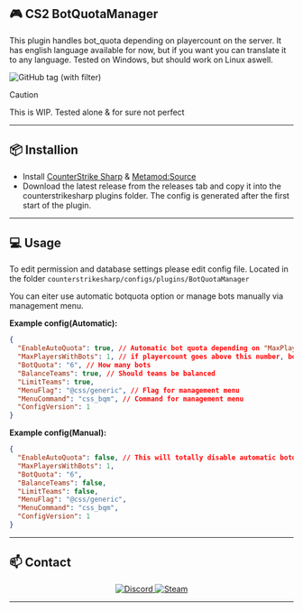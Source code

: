 ## 🎮 CS2 BotQuotaManager

This plugin handles bot_quota depending on playercount on the server. It has english language available for now, but if you want you can translate it to any language.
Tested on Windows, but should work on Linux aswell.


![GitHub tag (with filter)](https://img.shields.io/github/v/tag/asapverneri/CS2-BotQuotaManager?style=for-the-badge&label=Version)

> [!CAUTION]  
> This is WIP. Tested alone & for sure not perfect

---

## 📦 Installion

- Install [CounterStrike Sharp](https://github.com/roflmuffin/CounterStrikeSharp) & [Metamod:Source](https://www.sourcemm.net/downloads.php/?branch=master)
- Download the latest release from the releases tab and copy it into the counterstrikesharp plugins folder.
The config is generated after the first start of the plugin.

---

## 💻 Usage

To edit permission and database settings please edit config file.
Located in the folder `counterstrikesharp/configs/plugins/BotQuotaManager`

You can eiter use automatic botquota option or manage bots manually via management menu.

**Example config(Automatic):**
```json
{
  "EnableAutoQuota": true, // Automatic bot quota depending on "MaxPlayersWithBots"
  "MaxPlayersWithBots": 1, // if playercount goes above this number, bots will be kicked
  "BotQuota": "6", // How many bots
  "BalanceTeams": true, // Should teams be balanced
  "LimitTeams": true,
  "MenuFlag": "@css/generic", // Flag for management menu
  "MenuCommand": "css_bqm", // Command for management menu
  "ConfigVersion": 1
}
```

**Example config(Manual):**
```json
{
  "EnableAutoQuota": false, // This will totally disable automatic botquota 
  "MaxPlayersWithBots": 1, 
  "BotQuota": "6", 
  "BalanceTeams": false, 
  "LimitTeams": false,
  "MenuFlag": "@css/generic", 
  "MenuCommand": "css_bqm", 
  "ConfigVersion": 1
}
```
---

## 📫 Contact

<div align="center">
  <a href="https://discordapp.com/users/367644530121637888">
    <img src="https://img.shields.io/badge/Discord-7289DA?style=for-the-badge&logo=discord&logoColor=white" alt="Discord" />
  </a>
  <a href="https://steamcommunity.com/id/vvernerii/">
    <img src="https://img.shields.io/badge/Steam-000000?style=for-the-badge&logo=steam&logoColor=white" alt="Steam" />
  </a>
</div>

---